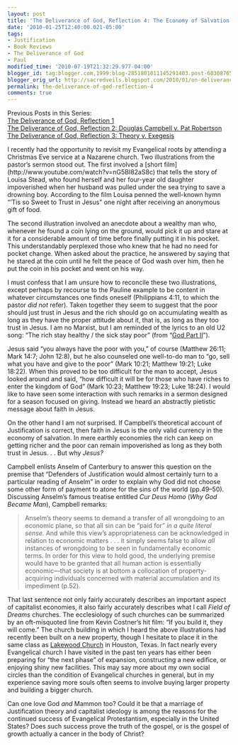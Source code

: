 ```yaml
---
layout: post
title: 'The Deliverance of God, Reflection 4: The Economy of Salvation'
date: '2010-01-25T12:40:00.021-05:00'
tags:
- Justification
- Book Reviews
- The Deliverance of God
- Paul
modified_time: '2010-07-19T21:32:29.977-04:00'
blogger_id: tag:blogger.com,1999:blog-2851801011145291403.post-603087659207965255
blogger_orig_url: http://sacredveils.blogspot.com/2010/01/on-deliverance-of-god-reflection-4.html
permalink: the-deliverance-of-god-reflection-4
comments: true
---
```


Previous Posts in this Series:  
[The Deliverance of God, Reflection 1](/the-deliverance-of-god-reflection-1)  
[The Deliverance of God, Reflection 2: Douglas Campbell v. Pat Robertson](/the-deliverance-of-god-reflection-2)  
[The Deliverance of God, Reflection 3: Theory v. Exegesis](/the-deliverance-of-god-reflection-3)

<!--excerpt.start-->I recently had the opportunity to revisit my Evangelical roots by attending a Christmas Eve service at a Nazarene church. Two illustrations from the pastor’s sermon stood out. The first involved a [short film](http://www.youtube.com/watch?v=nG5BI82aS8c) that tells the story of Louisa Stead, who found herself and her four-year old daughter impoverished when her husband was pulled under the sea trying to save a drowning boy. According to the film Louisa penned the well-known hymn “’Tis so Sweet to Trust in Jesus” one night after receiving an anonymous gift of food.<!--excerpt.end-->

The second illustration involved an anecdote about a wealthy man who, whenever he found a coin lying on the ground, would pick it up and stare at it for a considerable amount of time before finally putting it in his pocket. This understandably perplexed those who knew that he had no need for pocket change. When asked about the practice, he answered by saying that he stared at the coin until he felt the peace of God wash over him, then he put the coin in his pocket and went on his way.

I must confess that I am unsure how to reconcile these two illustrations, except perhaps by recourse to the Pauline example to be content in whatever circumstances one finds oneself (Philippians 4:11, to which the pastor *did not* refer). Taken together they seem to suggest that the poor should just trust in Jesus and the rich should go on accumulating wealth as long as they have the proper attitude about it, that is, as long as they too trust in Jesus. I am no Marxist, but I am reminded of the lyrics to an old U2 song: “The rich stay healthy / the sick stay poor” (from “[God Part II](http://www.youtube.com/watch?v=QfTmG7_WzgA)”).

Jesus said “you always have the poor with you,” of course (Matthew 26:11; Mark 14:7; John 12:8), but he also counseled one well-to-do man to “go, sell what you have and give to the poor” (Mark 10:21; Matthew 19:21; Luke 18:22). When this proved to be too difficult for the man to accept, Jesus looked around and said, “how difficult it will be for those who have riches to enter the kingdom of God” (Mark 10:23; Matthew 19:23; Luke 18:24). I would like to have seen some interaction with such remarks in a sermon designed for a season focused on giving. Instead we heard an abstractly pietistic message about faith in Jesus.

On the other hand I am not surprised. If Campbell’s theoretical account of Justification is correct, then faith in Jesus is the only valid currency in the economy of salvation. In mere earthly economies the rich can keep on getting richer and the poor can remain impoverished as long as they both trust in Jesus.&nbsp;.&nbsp;. But why *Jesus?*

Campbell enlists Anselm of Canterbury to answer this question on the premise that “Defenders of Justification would almost certainly turn to a particular reading of Anselm” in order to explain why God did not choose some other form of payment to atone for the sins of the world (pp.49–50). Discussing Anselm’s famous treatise entitled *Cur Deus Homo* (*Why God Became Man*), Campbell remarks:

>Anselm’s theory seems to demand a transfer of all wrongdoing to an economic plane, so that all sin can be “paid for” *in a quite literal sense.* And while this view’s appropriateness can be acknowledged in relation to economic matters .&nbsp;.&nbsp;. it simply seems false to allow *all* instances of wrongdoing to be seen in fundamentally economic terms. In order for this view to hold good, the underlying premise would have to be granted that all human action is essentially economic—that society is at bottom a collocation of property-acquiring individuals concerned with material accumulation and its impediment (p.52).

That last sentence not only fairly accurately describes an important aspect of capitalist economies, it also fairly accurately describes what I call *Field of Dreams* churches. The ecclesiology of such churches can be summarized by an oft-misquoted line from Kevin Costner’s hit film: “If you build it, they will come.” The church building in which I heard the above illustrations had recently been built on a new property, though I hesitate to place it in the same class as [Lakewood Church](http://en.wikipedia.org/wiki/Lakewood_Church) in Houston, Texas. In fact nearly every Evangelical church I have visited in the past ten years has either been preparing for “the next phase” of expansion, constructing a new edifice, or enjoying shiny new facilities. This may say more about my own social circles than the condition of Evangelical churches in general, but in my experience saving more souls often seems to involve buying larger property and building a bigger church.

Can one love God *and* Mammon too? Could it be that a marriage of Justification theory and capitalist ideology is among the reasons for the continued success of Evangelical Protestantism, especially in the United States? Does such success prove the truth of the gospel, or is the gospel of growth actually a cancer in the body of Christ?